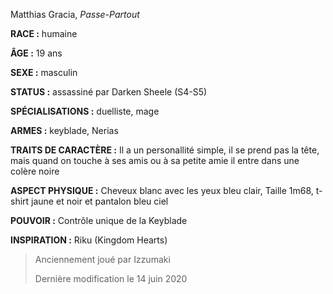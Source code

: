 Matthias Gracia, *Passe-Partout*

**RACE :** humaine

**ÂGE :** 19 ans

**SEXE :** masculin

**STATUS :** assassiné par Darken Sheele (S4-S5)

**SPÉCIALISATIONS :** duelliste, mage

**ARMES :** keyblade, Nerias

**TRAITS DE CARACTÈRE :** Il a un personallité simple, il se prend pas la tête, mais quand on touche à ses amis ou à sa petite amie il entre dans une colère noire

**ASPECT PHYSIQUE :** Cheveux blanc avec les yeux bleu clair, Taille 1m68, t-shirt jaune et noir et pantalon bleu ciel

**POUVOIR :** Contrôle unique de la Keyblade

**INSPIRATION :** Riku (Kingdom Hearts)

> Anciennement joué par Izzumaki
> 
> Dernière modification le 14 juin 2020
